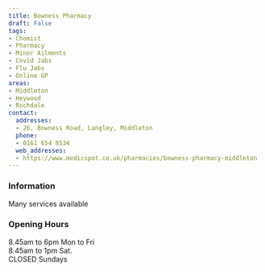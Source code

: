 ```yaml
---
title: Bowness Pharmacy
draft: False
tags:
- Chemist
- Pharmacy
- Minor Ailments
- Covid Jabs
- Flu Jabs
- Online GP
areas:
- Middleton
- Heywood
- Rochdale
contact:
  addresses:
  - 26, Bowness Road, Langley, Middleton
  phone:
  - 0161 654 8534
  web_addresses:
  - https://www.medicspot.co.uk/pharmacies/bowness-pharmacy-middleton
---
```


### Information
Many services available


### Opening Hours
8.45am to 6pm Mon to Fri   
8.45am to 1pm Sat.     
CLOSED Sundays
